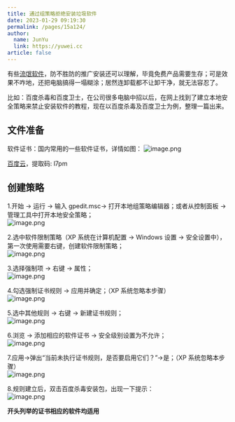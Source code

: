 ```yaml
---
title: 通过组策略拒绝安装垃圾软件
date: 2023-01-29 09:19:30
permalink: /pages/15a124/
author: 
  name: JunYu
  link: https://yuwei.cc
article: false
---
```

有些[流氓软件](http://baike.baidu.com/item/%E6%B5%81%E6%B0%93%E8%BD%AF%E4%BB%B6)，防不胜防的推广安装还可以理解，毕竟免费产品需要生存；可是效果不咋地，还把电脑搞得一塌糊涂；居然连卸载都不让卸干净，就无法容忍了。

比如：百度杀毒和百度卫士，在公司很多电脑中招以后，在网上找到了建立本地安全策略来禁止安装软件的教程，现在以百度杀毒及百度卫士为例，整理一篇出来。
## 文件准备
软件证书：国内常用的一些软件证书，详情如图：
![image.png](https://f.pz.al/pzal/2023/01/29/d4305673dd868.png)

[百度云](https://pan.baidu.com/s/1sj0mGSP)，提取码: l7pm
## 创建策略
1.开始 -> 运行 -> 输入 gpedit.msc-> 打开本地组策略编辑器；或者从控制面板 -> 管理工具中打开本地安全策略；  
![image.png](https://f.pz.al/pzal/2023/01/29/738e1baba6fba.png)

2.选中软件限制策略（XP 系统在计算机配置 -> Windows 设置 -> 安全设置中），第一次使用需要右键，创建软件限制策略；  
![image.png](https://f.pz.al/pzal/2023/01/29/1947b6ad472ad.png)

3.选择强制项 -> 右键 -> 属性；  
![image.png](https://f.pz.al/pzal/2023/01/29/e0f426721ede3.png)

4.勾选强制证书规则 -> 应用并确定；（XP 系统忽略本步骤）  
![image.png](https://f.pz.al/pzal/2023/01/29/3c4cdba50ccbf.png)

5.选中其他规则 -> 右键 -> 新建证书规则；  
![image.png](https://f.pz.al/pzal/2023/01/29/75164f43a620a.png)

6.浏览 -> 添加相应的软件证书 -> 安全级别设置为不允许；  
![image.png](https://f.pz.al/pzal/2023/01/29/d239debd38cba.png)

7.应用->弹出“当前未执行证书规则，是否要启用它们？”->是；（XP 系统忽略本步骤）  
![image.png](https://f.pz.al/pzal/2023/01/29/6a56d24ab8620.png)

8.规则建立后，双击百度杀毒安装包，出现一下提示：  
![image.png](https://f.pz.al/pzal/2023/01/29/f226eef6d6d4d.png)

**开头列举的证书相应的软件均适用**
